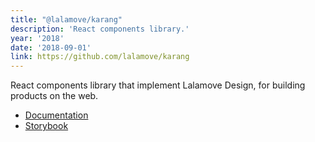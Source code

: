 ```yaml
---
title: "@lalamove/karang"
description: 'React components library.'
year: '2018'
date: '2018-09-01'
link: https://github.com/lalamove/karang
---
```


React components library that implement Lalamove Design, for building products on the web.

* [Documentation](https://ui.lalamove.com)
* [Storybook](https://ui.lalamove.com/storybook)
